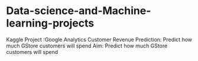 # Data-science-and-Machine-learning-projects
Kaggle Project :Google Analytics Customer Revenue Prediction: Predict how much GStore customers will spend
Aim: Predict how much GStore customers will spend

